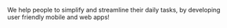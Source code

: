 We help people to simplify and streamline their daily tasks, by developing user friendly mobile and web apps!

